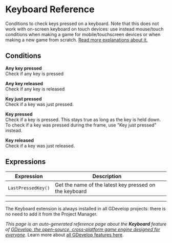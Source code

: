 # Keyboard Reference

Conditions to check keys pressed on a keyboard. Note that this does not work with on-screen keyboard on touch devices: use instead mouse/touch conditions when making a game for mobile/touchscreen devices or when making a new game from scratch. [Read more explanations about it.](/gdevelop5/all-features/keyboard)

## Conditions

**Any key pressed**  
Check if any key is pressed

**Any key released**  
Check if any key is released

**Key just pressed**  
Check if a key was just pressed.

**Key pressed**  
Check if a key is pressed. This stays true as long as the key is held down. To check if a key was pressed during the frame, use "Key just pressed" instead.

**Key released**  
Check if a key was just released.

## Expressions

| Expression | Description |  |
|-----|-----|-----|
| `LastPressedKey()` | Get the name of the latest key pressed on the keyboard ||



---

The Keyboard extension is always installed in all GDevelop projects: there is no need to add it from the Project Manager.

*This page is an auto-generated reference page about the **Keyboard** feature of [GDevelop, the open-source, cross-platform game engine designed for everyone](https://gdevelop.io/).* Learn more about [all GDevelop features here](/gdevelop5/all-features).